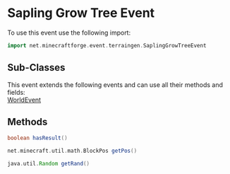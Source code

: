 # Sapling Grow Tree Event

To use this event use the following import:
```groovy
import net.minecraftforge.event.terraingen.SaplingGrowTreeEvent
```

## Sub-Classes
This event extends the following events and can use all their methods and fields: <br>
[WorldEvent](world_event/world_event.md)

## Methods
```groovy
boolean hasResult()
```

```groovy
net.minecraft.util.math.BlockPos getPos()
```

```groovy
java.util.Random getRand()
```
